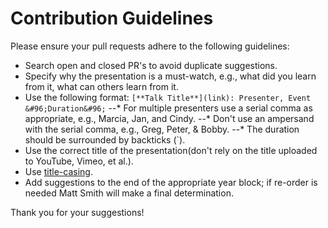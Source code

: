 # Contribution Guidelines

Please ensure your pull requests adhere to the following guidelines:

- Search open and closed PR's to avoid duplicate suggestions.
- Specify why the presentation is a must-watch, e.g., what did you learn from it, what can others learn from it.
- Use the following format: `[**Talk Title**](link): Presenter, Event &#96;Duration&#96;`
--* For multiple presenters use a serial comma as appropriate, e.g., Marcia, Jan, and Cindy.
--* Don't use an ampersand with the serial comma, e.g., Greg, Peter, & Bobby.
--* The duration should be surrounded by backticks (`).
- Use the correct title of the presentation(don't rely on the title uploaded to YouTube, Vimeo, et al.).
- Use [title-casing](http://titlecapitalization.com). 
- Add suggestions to the end of the appropriate year block; if re-order is needed Matt Smith will make a final determination.

Thank you for your suggestions!
